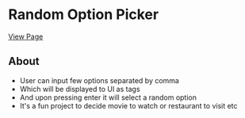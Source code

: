 # Random Option Picker

[View Page](https://amrdesai.github.io/random-option-picker/)

## About
- User can input few options separated by comma
- Which will be displayed to UI as tags
- And upon pressing enter it will select a random option
- It's a fun project to decide movie to watch or restaurant to visit etc
